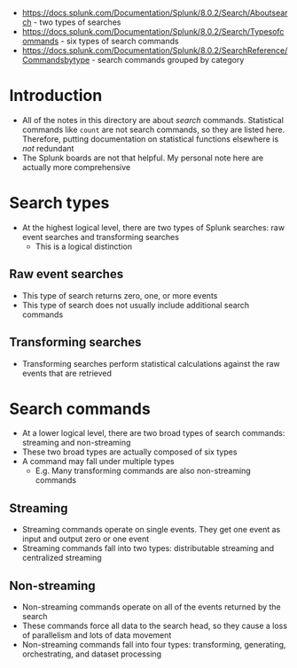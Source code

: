 - https://docs.splunk.com/Documentation/Splunk/8.0.2/Search/Aboutsearch - two types of searches
- https://docs.splunk.com/Documentation/Splunk/8.0.2/Search/Typesofcommands - six types of search commands
- https://docs.splunk.com/Documentation/Splunk/8.0.2/SearchReference/Commandsbytype - search commands grouped by category
# Introduction
- All of the notes in this directory are about *search* commands. Statistical commands like `count` are not search commands, so they are listed here.
  Therefore, putting documentation on statistical functions elsewhere is *not* redundant
- The Splunk boards are not that helpful. My personal note here are actually more comprehensive
# Search types
- At the highest logical level, there are two types of Splunk searches: raw event searches and transforming searches
  - This is a logical distinction
## Raw event searches
- This type of search returns zero, one, or more events
- This type of search does not usually include additional search commands
## Transforming searches
- Transforming searches perform statistical calculations against the raw events that are retrieved
# Search commands
- At a lower logical level, there are two broad types of search commands: streaming and non-streaming
- These two broad types are actually composed of six types
- A command may fall under multiple types
  - E.g. Many transforming commands are also non-streaming commands
## Streaming 
- Streaming commands operate on single events. They get one event as input and output zero or one event
- Streaming commands fall into two types: distributable streaming and centralized streaming
## Non-streaming
- Non-streaming commands operate on all of the events returned by the search
- These commands force all data to the search head, so they cause a loss of parallelism and lots of data movement
- Non-streaming commands fall into four types: transforming, generating, orchestrating, and dataset processing